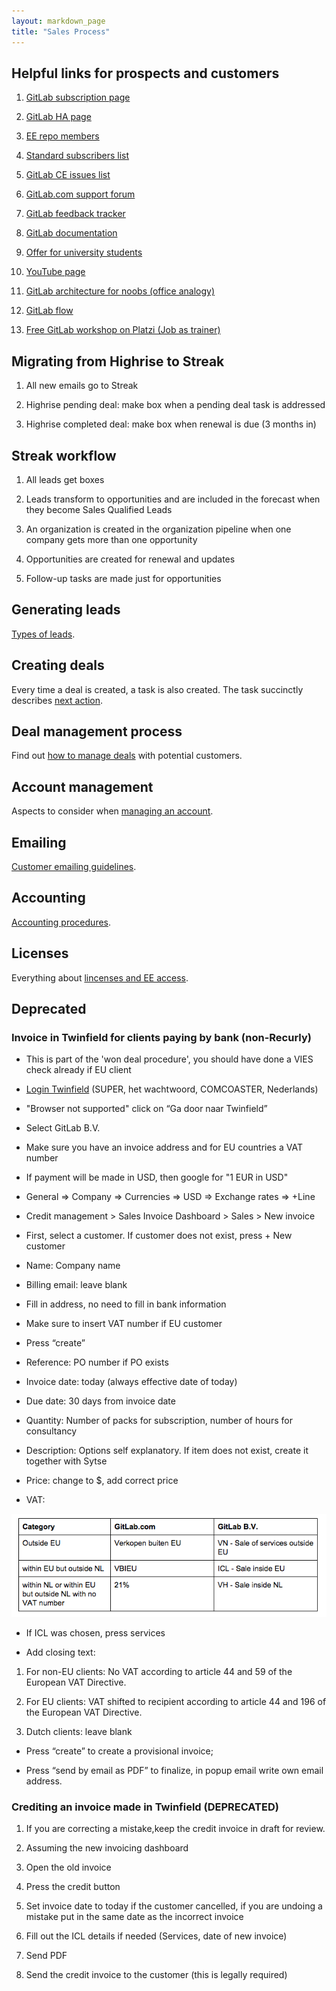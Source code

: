 ```yaml
---
layout: markdown_page
title: "Sales Process"
---
```

## Helpful links for prospects and customers

1. [GitLab subscription page](https://about.gitlab.com/subscription/)

1. [GitLab HA page](https://about.gitlab.com/high-availability/)

1. [EE repo members](https://gitlab.com/subscribers/gitlab-ee/team)

1. [Standard subscribers list](https://gitlab.com/groups/standard/members)

1. [GitLab CE issues list](https://gitlab.com/gitlab-org/gitlab-ce/issues)

1. [GitLab.com support forum](https://gitlab.com/gitlab-com/support-forum/issues)

1. [GitLab feedback tracker](http://feedback.gitlab.com/forums/176466-general)

1. [GitLab documentation](http://doc.gitlab.com/)

1. [Offer for university students](https://about.gitlab.com/2014/05/19/students-now-free/)

1. [YouTube page](https://www.youtube.com/channel/UCnMGQ8QHMAnVIsI3xJrihhg)

1. [GitLab architecture for noobs (office analogy)](https://dev.gitlab.org/gitlab/gitlabhq/blob/master/doc/development/architecture.md)

1. [GitLab flow](https://about.gitlab.com/2014/09/29/gitlab-flow/)

1. [Free GitLab workshop on Platzi (Job as trainer)](https://courses.platzi.com/courses/git-gitlab/)

## Migrating from Highrise to Streak

1. All new emails go to Streak

1. Highrise pending deal: make box when a pending deal task is addressed

1. Highrise completed deal: make box when renewal is due (3 months in)

## Streak workflow

1. All leads get boxes

1. Leads transform to opportunities and are included in the forecast when they become Sales Qualified Leads

1. An organization is created in the organization pipeline when one company gets more than one opportunity

1. Opportunities are created for renewal and updates

1. Follow-up tasks are made just for opportunities

## Generating leads

[Types of leads](generating_leads.md).

## Creating deals

Every time a deal is created, a task is also created. The task succinctly describes [next action](creating_deals.md).

## Deal management process

Find out [how to manage deals](deal_management_process.md) with potential customers.

## Account management

Aspects to consider when [managing an account](account_management.md).

## Emailing

[Customer emailing guidelines](emailing.md).

## Accounting

[Accounting procedures](accounting.md).

## Licenses

Everything about [lincenses and EE access](licenses.md).

## Deprecated

### Invoice in Twinfield for clients paying by bank (non-Recurly)

* This is part of the 'won deal procedure', you should have done a VIES check already if EU client

* [Login Twinfield](https://login.twinfield.com/) (SUPER, het wachtwoord, COMCOASTER, Nederlands)

* "Browser not supported" click on “Ga door naar Twinfield”

* Select GitLab B.V.

* Make sure you have an invoice address and for EU countries a VAT number

* If payment will be made in USD, then google for "1 EUR in USD"

* General => Company => Currencies => USD => Exchange rates => +Line

* Credit management > Sales Invoice Dashboard > Sales > New invoice

* First, select a customer. If customer does not exist, press + New customer

* Name: Company name

* Billing email: leave blank

* Fill in address, no need to fill in bank information

* Make sure to insert VAT number if EU customer

* Press “create”

* Reference: PO number if PO exists

* Invoice date: today (always effective date of today)

* Due date: 30 days from invoice date

* Quantity: Number of packs for subscription, number of hours for consultancy

* Description: Options self explanatory. If item does not exist, create it together with Sytse

* Price: change to $, add correct price

* VAT:

![VAT](images_sales_process/vat2_sales_process.png) 

* If ICL was chosen, press services

* Add closing text: 

1. For non-EU clients: No VAT according to article 44 and 59 of the European VAT Directive.

1. For EU clients: VAT shifted to recipient according to article 44 and 196 of the European VAT Directive.

1. Dutch clients: leave blank

* Press “create” to create a provisional invoice;

* Press “send by email as PDF” to finalize, in popup email write own email address.

### Crediting an invoice made in Twinfield (DEPRECATED)

1. If you are correcting a mistake,keep the credit invoice in draft for review.

1. Assuming the new invoicing dashboard

1. Open the old invoice

1. Press the credit button

1. Set invoice date to today if the customer cancelled, if you are undoing a mistake put in the same date as the incorrect invoice

1. Fill out the ICL details if needed (Services, date of new invoice)

1. Send PDF

1. Send the credit invoice to the customer (this is legally required)